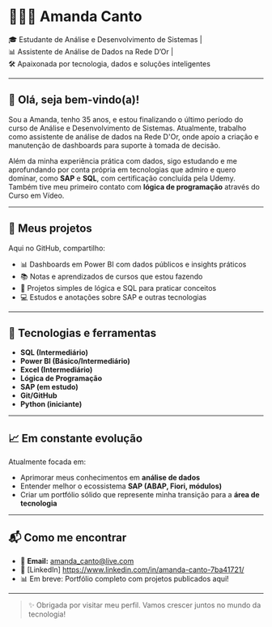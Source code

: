 # 👩🏻‍💻 Amanda Canto

🎓 Estudante de Análise e Desenvolvimento de Sistemas |  
📊 Assistente de Análise de Dados na Rede D’Or |  
🛠️ Apaixonada por tecnologia, dados e soluções inteligentes

---

## 👋 Olá, seja bem-vindo(a)!

Sou a Amanda, tenho 35 anos, e estou finalizando o último período do curso de Análise e Desenvolvimento de Sistemas. Atualmente, trabalho como assistente de análise de dados na Rede D'Or, onde apoio a criação e manutenção de dashboards para suporte à tomada de decisão.

Além da minha experiência prática com dados, sigo estudando e me aprofundando por conta própria em tecnologias que admiro e quero dominar, como **SAP** e **SQL**, com certificação concluída pela Udemy. Também tive meu primeiro contato com **lógica de programação** através do Curso em Vídeo.

---

## 📂 Meus projetos

Aqui no GitHub, compartilho:
- 📊 Dashboards em Power BI com dados públicos e insights práticos
- 📚 Notas e aprendizados de cursos que estou fazendo
- 🧠 Projetos simples de lógica e SQL para praticar conceitos
- 💻 Estudos e anotações sobre SAP e outras tecnologias

---

## 🧰 Tecnologias e ferramentas

- **SQL (Intermediário)**
- **Power BI (Básico/Intermediário)**
- **Excel (Intermediário)**
- **Lógica de Programação**
- **SAP (em estudo)**
- **Git/GitHub**
- **Python (iniciante)**

---

## 📈 Em constante evolução

Atualmente focada em:
- Aprimorar meus conhecimentos em **análise de dados**
- Entender melhor o ecossistema **SAP (ABAP, Fiori, módulos)**  
- Criar um portfólio sólido que represente minha transição para a **área de tecnologia**

---

## 📬 Como me encontrar

- 📧 **Email:** amanda_canto@live.com  
- 💼 [LinkedIn] https://www.linkedin.com/in/amanda-canto-7ba41721/  
- 📊 Em breve: Portfólio completo com projetos publicados aqui!

---

> ✨ Obrigada por visitar meu perfil. Vamos crescer juntos no mundo da tecnologia!
